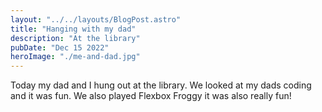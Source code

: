 ```yaml
---
layout: "../../layouts/BlogPost.astro"
title: "Hanging with my dad"
description: "At the library"
pubDate: "Dec 15 2022"
heroImage: "./me-and-dad.jpg"
---
```


Today my dad and I hung out at the library. We looked at my dads coding and it was fun. We also played Flexbox Froggy it was also really fun!